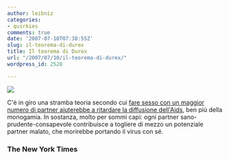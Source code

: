 ```yaml
---
author: leibniz
categories:
- quirkies
comments: true
date: '2007-07-10T07:38:55Z'
slug: il-teorema-di-durex
title: Il teorema di Durex
url: "/2007/07/10/il-teorema-di-durex/"
wordpress_id: 2528

---
```

![](https://www.leibniz-blogs.it/gallery/condom.jpg)

C'è in giro una stramba teoria secondo cui [fare sesso con un maggior numero di partner aiuterebbe a ritardare la diffusione dell'Aids](https://www.nytimes.com/2007/07/08/books/chapters/0708-1st-land.html?ex=1184558400&en=09fff5564cc07afa&ei=5070&emc=eta1), ben più della monogamia. In sostanza, molto per sommi capi: ogni partner sano-prudente-consapevole contribuisce a togliere di mezzo un potenziale partner malato, che morirebbe portando il virus con sé.


### The New York Times
